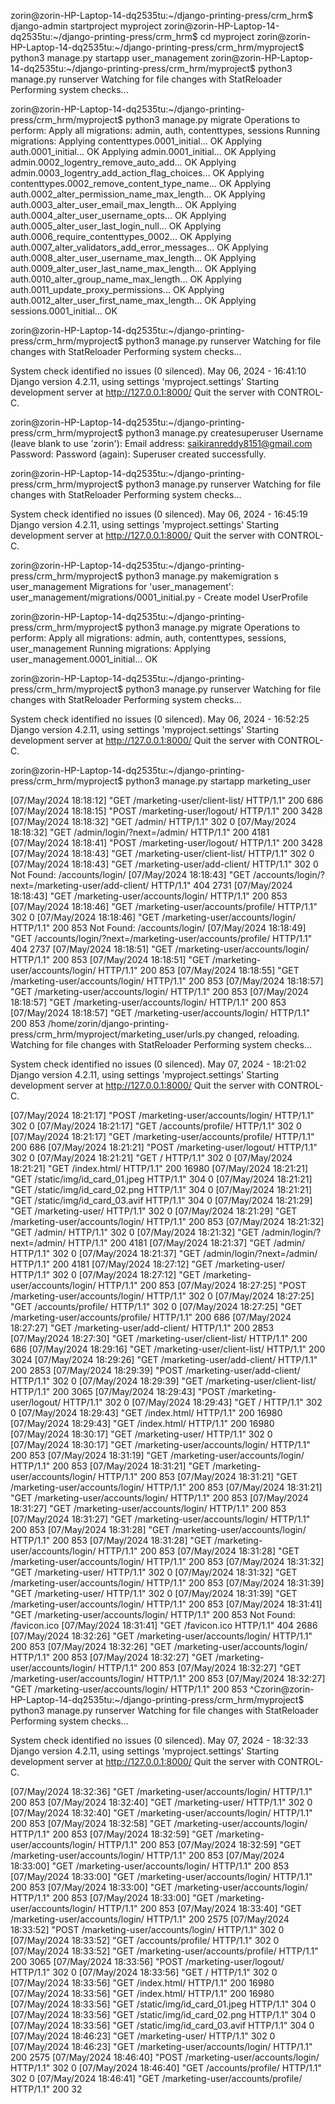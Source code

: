 zorin@zorin-HP-Laptop-14-dq2535tu:~/django-printing-press/crm_hrm$ django-admin startproject myproject
zorin@zorin-HP-Laptop-14-dq2535tu:~/django-printing-press/crm_hrm$ cd myproject
zorin@zorin-HP-Laptop-14-dq2535tu:~/django-printing-press/crm_hrm/myproject$ python3 manage.py startapp user_management
zorin@zorin-HP-Laptop-14-dq2535tu:~/django-printing-press/crm_hrm/myproject$ python3 manage.py runserver
Watching for file changes with StatReloader
Performing system checks...

zorin@zorin-HP-Laptop-14-dq2535tu:~/django-printing-press/crm_hrm/myproject$ python3 manage.py migrate
Operations to perform:
  Apply all migrations: admin, auth, contenttypes, sessions
Running migrations:
  Applying contenttypes.0001_initial... OK
  Applying auth.0001_initial... OK
  Applying admin.0001_initial... OK
  Applying admin.0002_logentry_remove_auto_add... OK
  Applying admin.0003_logentry_add_action_flag_choices... OK
  Applying contenttypes.0002_remove_content_type_name... OK
  Applying auth.0002_alter_permission_name_max_length... OK
  Applying auth.0003_alter_user_email_max_length... OK
  Applying auth.0004_alter_user_username_opts... OK
  Applying auth.0005_alter_user_last_login_null... OK
  Applying auth.0006_require_contenttypes_0002... OK
  Applying auth.0007_alter_validators_add_error_messages... OK
  Applying auth.0008_alter_user_username_max_length... OK
  Applying auth.0009_alter_user_last_name_max_length... OK
  Applying auth.0010_alter_group_name_max_length... OK
  Applying auth.0011_update_proxy_permissions... OK
  Applying auth.0012_alter_user_first_name_max_length... OK
  Applying sessions.0001_initial... OK

  zorin@zorin-HP-Laptop-14-dq2535tu:~/django-printing-press/crm_hrm/myproject$ python3 manage.py runserver
Watching for file changes with StatReloader
Performing system checks...

System check identified no issues (0 silenced).
May 06, 2024 - 16:41:10
Django version 4.2.11, using settings 'myproject.settings'
Starting development server at http://127.0.0.1:8000/
Quit the server with CONTROL-C.


zorin@zorin-HP-Laptop-14-dq2535tu:~/django-printing-press/crm_hrm/myproject$ python3 manage.py createsuperuser
Username (leave blank to use 'zorin'): 
Email address: saikiranreddy8151@gmail.com
Password: 
Password (again): 
Superuser created successfully.

zorin@zorin-HP-Laptop-14-dq2535tu:~/django-printing-press/crm_hrm/myproject$ python3 manage.py runserver
Watching for file changes with StatReloader
Performing system checks...

System check identified no issues (0 silenced).
May 06, 2024 - 16:45:19
Django version 4.2.11, using settings 'myproject.settings'
Starting development server at http://127.0.0.1:8000/
Quit the server with CONTROL-C.


zorin@zorin-HP-Laptop-14-dq2535tu:~/django-printing-press/crm_hrm/myproject$ python3 manage.py makemigration
s user_management
Migrations for 'user_management':
  user_management/migrations/0001_initial.py
    - Create model UserProfile

zorin@zorin-HP-Laptop-14-dq2535tu:~/django-printing-press/crm_hrm/myproject$ python3 manage.py migrate
Operations to perform:
  Apply all migrations: admin, auth, contenttypes, sessions, user_management
Running migrations:
  Applying user_management.0001_initial... OK

zorin@zorin-HP-Laptop-14-dq2535tu:~/django-printing-press/crm_hrm/myproject$ python3 manage.py runserver
Watching for file changes with StatReloader
Performing system checks...

System check identified no issues (0 silenced).
May 06, 2024 - 16:52:25
Django version 4.2.11, using settings 'myproject.settings'
Starting development server at http://127.0.0.1:8000/
Quit the server with CONTROL-C.

zorin@zorin-HP-Laptop-14-dq2535tu:~/django-printing-press/crm_hrm/myproject$ python3 manage.py startapp marketing_user

[07/May/2024 18:18:12] "GET /marketing-user/client-list/ HTTP/1.1" 200 686
[07/May/2024 18:18:15] "POST /marketing-user/logout/ HTTP/1.1" 200 3428
[07/May/2024 18:18:32] "GET /admin/ HTTP/1.1" 302 0
[07/May/2024 18:18:32] "GET /admin/login/?next=/admin/ HTTP/1.1" 200 4181
[07/May/2024 18:18:41] "POST /marketing-user/logout/ HTTP/1.1" 200 3428
[07/May/2024 18:18:43] "GET /marketing-user/client-list/ HTTP/1.1" 302 0
[07/May/2024 18:18:43] "GET /marketing-user/add-client/ HTTP/1.1" 302 0
Not Found: /accounts/login/
[07/May/2024 18:18:43] "GET /accounts/login/?next=/marketing-user/add-client/ HTTP/1.1" 404 2731
[07/May/2024 18:18:43] "GET /marketing-user/accounts/login/ HTTP/1.1" 200 853
[07/May/2024 18:18:46] "GET /marketing-user/accounts/profile/ HTTP/1.1" 302 0
[07/May/2024 18:18:46] "GET /marketing-user/accounts/login/ HTTP/1.1" 200 853
Not Found: /accounts/login/
[07/May/2024 18:18:49] "GET /accounts/login/?next=/marketing-user/accounts/profile/ HTTP/1.1" 404 2737
[07/May/2024 18:18:51] "GET /marketing-user/accounts/login/ HTTP/1.1" 200 853
[07/May/2024 18:18:51] "GET /marketing-user/accounts/login/ HTTP/1.1" 200 853
[07/May/2024 18:18:55] "GET /marketing-user/accounts/login/ HTTP/1.1" 200 853
[07/May/2024 18:18:57] "GET /marketing-user/accounts/login/ HTTP/1.1" 200 853
[07/May/2024 18:18:57] "GET /marketing-user/accounts/login/ HTTP/1.1" 200 853
[07/May/2024 18:18:57] "GET /marketing-user/accounts/login/ HTTP/1.1" 200 853
/home/zorin/django-printing-press/crm_hrm/myproject/marketing_user/urls.py changed, reloading.
Watching for file changes with StatReloader
Performing system checks...

System check identified no issues (0 silenced).
May 07, 2024 - 18:21:02
Django version 4.2.11, using settings 'myproject.settings'
Starting development server at http://127.0.0.1:8000/
Quit the server with CONTROL-C.

[07/May/2024 18:21:17] "POST /marketing-user/accounts/login/ HTTP/1.1" 302 0
[07/May/2024 18:21:17] "GET /accounts/profile/ HTTP/1.1" 302 0
[07/May/2024 18:21:17] "GET /marketing-user/accounts/profile/ HTTP/1.1" 200 686
[07/May/2024 18:21:21] "POST /marketing-user/logout/ HTTP/1.1" 302 0
[07/May/2024 18:21:21] "GET / HTTP/1.1" 302 0
[07/May/2024 18:21:21] "GET /index.html/ HTTP/1.1" 200 16980
[07/May/2024 18:21:21] "GET /static/img/id_card_01.jpeg HTTP/1.1" 304 0
[07/May/2024 18:21:21] "GET /static/img/id_card_02.png HTTP/1.1" 304 0
[07/May/2024 18:21:21] "GET /static/img/id_card_03.avif HTTP/1.1" 304 0
[07/May/2024 18:21:29] "GET /marketing-user/ HTTP/1.1" 302 0
[07/May/2024 18:21:29] "GET /marketing-user/accounts/login/ HTTP/1.1" 200 853
[07/May/2024 18:21:32] "GET /admin/ HTTP/1.1" 302 0
[07/May/2024 18:21:32] "GET /admin/login/?next=/admin/ HTTP/1.1" 200 4181
[07/May/2024 18:21:37] "GET /admin/ HTTP/1.1" 302 0
[07/May/2024 18:21:37] "GET /admin/login/?next=/admin/ HTTP/1.1" 200 4181
[07/May/2024 18:27:12] "GET /marketing-user/ HTTP/1.1" 302 0
[07/May/2024 18:27:12] "GET /marketing-user/accounts/login/ HTTP/1.1" 200 853
[07/May/2024 18:27:25] "POST /marketing-user/accounts/login/ HTTP/1.1" 302 0
[07/May/2024 18:27:25] "GET /accounts/profile/ HTTP/1.1" 302 0
[07/May/2024 18:27:25] "GET /marketing-user/accounts/profile/ HTTP/1.1" 200 686
[07/May/2024 18:27:27] "GET /marketing-user/add-client/ HTTP/1.1" 200 2853
[07/May/2024 18:27:30] "GET /marketing-user/client-list/ HTTP/1.1" 200 686
[07/May/2024 18:29:16] "GET /marketing-user/client-list/ HTTP/1.1" 200 3024
[07/May/2024 18:29:26] "GET /marketing-user/add-client/ HTTP/1.1" 200 2853
[07/May/2024 18:29:39] "POST /marketing-user/add-client/ HTTP/1.1" 302 0
[07/May/2024 18:29:39] "GET /marketing-user/client-list/ HTTP/1.1" 200 3065
[07/May/2024 18:29:43] "POST /marketing-user/logout/ HTTP/1.1" 302 0
[07/May/2024 18:29:43] "GET / HTTP/1.1" 302 0
[07/May/2024 18:29:43] "GET /index.html/ HTTP/1.1" 200 16980
[07/May/2024 18:29:43] "GET /index.html/ HTTP/1.1" 200 16980
[07/May/2024 18:30:17] "GET /marketing-user/ HTTP/1.1" 302 0
[07/May/2024 18:30:17] "GET /marketing-user/accounts/login/ HTTP/1.1" 200 853
[07/May/2024 18:31:19] "GET /marketing-user/accounts/login/ HTTP/1.1" 200 853
[07/May/2024 18:31:21] "GET /marketing-user/accounts/login/ HTTP/1.1" 200 853
[07/May/2024 18:31:21] "GET /marketing-user/accounts/login/ HTTP/1.1" 200 853
[07/May/2024 18:31:21] "GET /marketing-user/accounts/login/ HTTP/1.1" 200 853
[07/May/2024 18:31:27] "GET /marketing-user/accounts/login/ HTTP/1.1" 200 853
[07/May/2024 18:31:27] "GET /marketing-user/accounts/login/ HTTP/1.1" 200 853
[07/May/2024 18:31:28] "GET /marketing-user/accounts/login/ HTTP/1.1" 200 853
[07/May/2024 18:31:28] "GET /marketing-user/accounts/login/ HTTP/1.1" 200 853
[07/May/2024 18:31:28] "GET /marketing-user/accounts/login/ HTTP/1.1" 200 853
[07/May/2024 18:31:32] "GET /marketing-user/ HTTP/1.1" 302 0
[07/May/2024 18:31:32] "GET /marketing-user/accounts/login/ HTTP/1.1" 200 853
[07/May/2024 18:31:39] "GET /marketing-user/ HTTP/1.1" 302 0
[07/May/2024 18:31:39] "GET /marketing-user/accounts/login/ HTTP/1.1" 200 853
[07/May/2024 18:31:41] "GET /marketing-user/accounts/login/ HTTP/1.1" 200 853
Not Found: /favicon.ico
[07/May/2024 18:31:41] "GET /favicon.ico HTTP/1.1" 404 2686
[07/May/2024 18:32:26] "GET /marketing-user/accounts/login/ HTTP/1.1" 200 853
[07/May/2024 18:32:26] "GET /marketing-user/accounts/login/ HTTP/1.1" 200 853
[07/May/2024 18:32:27] "GET /marketing-user/accounts/login/ HTTP/1.1" 200 853
[07/May/2024 18:32:27] "GET /marketing-user/accounts/login/ HTTP/1.1" 200 853
[07/May/2024 18:32:27] "GET /marketing-user/accounts/login/ HTTP/1.1" 200 853
^Czorin@zorin-HP-Laptop-14-dq2535tu:~/django-printing-press/crm_hrm/myproject$ python3 manage.py runserver
Watching for file changes with StatReloader
Performing system checks...

System check identified no issues (0 silenced).
May 07, 2024 - 18:32:33
Django version 4.2.11, using settings 'myproject.settings'
Starting development server at http://127.0.0.1:8000/
Quit the server with CONTROL-C.

[07/May/2024 18:32:36] "GET /marketing-user/accounts/login/ HTTP/1.1" 200 853
[07/May/2024 18:32:40] "GET /marketing-user/ HTTP/1.1" 302 0
[07/May/2024 18:32:40] "GET /marketing-user/accounts/login/ HTTP/1.1" 200 853
[07/May/2024 18:32:58] "GET /marketing-user/accounts/login/ HTTP/1.1" 200 853
[07/May/2024 18:32:59] "GET /marketing-user/accounts/login/ HTTP/1.1" 200 853
[07/May/2024 18:32:59] "GET /marketing-user/accounts/login/ HTTP/1.1" 200 853
[07/May/2024 18:33:00] "GET /marketing-user/accounts/login/ HTTP/1.1" 200 853
[07/May/2024 18:33:00] "GET /marketing-user/accounts/login/ HTTP/1.1" 200 853
[07/May/2024 18:33:00] "GET /marketing-user/accounts/login/ HTTP/1.1" 200 853
[07/May/2024 18:33:00] "GET /marketing-user/accounts/login/ HTTP/1.1" 200 853
[07/May/2024 18:33:40] "GET /marketing-user/accounts/login/ HTTP/1.1" 200 2575
[07/May/2024 18:33:52] "POST /marketing-user/accounts/login/ HTTP/1.1" 302 0
[07/May/2024 18:33:52] "GET /accounts/profile/ HTTP/1.1" 302 0
[07/May/2024 18:33:52] "GET /marketing-user/accounts/profile/ HTTP/1.1" 200 3065
[07/May/2024 18:33:56] "POST /marketing-user/logout/ HTTP/1.1" 302 0
[07/May/2024 18:33:56] "GET / HTTP/1.1" 302 0
[07/May/2024 18:33:56] "GET /index.html/ HTTP/1.1" 200 16980
[07/May/2024 18:33:56] "GET /index.html/ HTTP/1.1" 200 16980
[07/May/2024 18:33:56] "GET /static/img/id_card_01.jpeg HTTP/1.1" 304 0
[07/May/2024 18:33:56] "GET /static/img/id_card_02.png HTTP/1.1" 304 0
[07/May/2024 18:33:56] "GET /static/img/id_card_03.avif HTTP/1.1" 304 0
[07/May/2024 18:46:23] "GET /marketing-user/ HTTP/1.1" 302 0
[07/May/2024 18:46:23] "GET /marketing-user/accounts/login/ HTTP/1.1" 200 2575
[07/May/2024 18:46:40] "POST /marketing-user/accounts/login/ HTTP/1.1" 302 0
[07/May/2024 18:46:40] "GET /accounts/profile/ HTTP/1.1" 302 0
[07/May/2024 18:46:41] "GET /marketing-user/accounts/profile/ HTTP/1.1" 200 32
